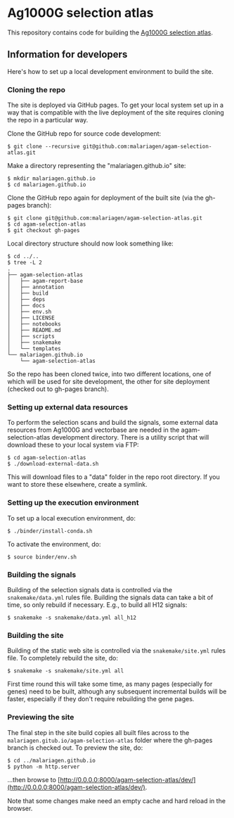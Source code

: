 # Ag1000G selection atlas

This repository contains code for building the [Ag1000G selection
atlas](https://malariagen.github.io/agam-selection-atlas/).

## Information for developers

Here's how to set up a local development environment to build the
site.

### Cloning the repo

The site is deployed via GitHub pages. To get your local system set up
in a way that is compatible with the live deployment of the site
requires cloning the repo in a particular way.

Clone the GitHub repo for source code development:

```
$ git clone --recursive git@github.com:malariagen/agam-selection-atlas.git
```

Make a directory representing the "malariagen.github.io" site:

```
$ mkdir malariagen.github.io
$ cd malariagen.github.io
```

Clone the GitHub repo again for deployment of the built site (via the
gh-pages branch):

```
$ git clone git@github.com:malariagen/agam-selection-atlas.git
$ cd agam-selection-atlas
$ git checkout gh-pages
```

Local directory structure should now look something like:

```
$ cd ../..
$ tree -L 2
.
├── agam-selection-atlas
│   ├── agam-report-base
│   ├── annotation
│   ├── build
│   ├── deps
│   ├── docs
│   ├── env.sh
│   ├── LICENSE
│   ├── notebooks
│   ├── README.md
│   ├── scripts
│   ├── snakemake
│   └── templates
└── malariagen.github.io
    └── agam-selection-atlas
```

So the repo has been cloned twice, into two different locations, one
of which will be used for site development, the other for site
deployment (checked out to gh-pages branch).


### Setting up external data resources

To perform the selection scans and build the signals, some external
data resources from Ag1000G and vectorbase are needed in the
agam-selection-atlas development directory. There is a utility script
that will download these to your local system via FTP:

```
$ cd agam-selection-atlas
$ ./download-external-data.sh
```

This will download files to a "data" folder in the repo root
directory. If you want to store these elsewhere, create a symlink.


### Setting up the execution environment

To set up a local execution environment, do:

```
$ ./binder/install-conda.sh
```

To activate the environment, do:

```
$ source binder/env.sh
```


### Building the signals

Building of the selection signals data is controlled via the
``snakemake/data.yml`` rules file. Building the signals data can take
a bit of time, so only rebuild if necessary.  E.g., to build all H12
signals:

```
$ snakemake -s snakemake/data.yml all_h12
```

### Building the site

Building of the static web site is controlled via the
``snakemake/site.yml`` rules file.  To completely rebuild the site,
do:

```
$ snakemake -s snakemake/site.yml all
```

First time round this will take some time, as many pages (especially
for genes) need to be built, although any subsequent incremental
builds will be faster, especially if they don't require rebuilding the
gene pages.


### Previewing the site

The final step in the site build copies all built files across to the
``malariagen.gitub.io/agam-selection-atlas`` folder where the gh-pages
branch is checked out. To preview the site, do:

```
$ cd ../malariagen.github.io
$ python -m http.server
```

...then browse to [http://0.0.0.0:8000/agam-selection-atlas/dev/](http://0.0.0.0:8000/agam-selection-atlas/dev/).

Note that some changes make need an empty cache and hard reload in the
browser.
